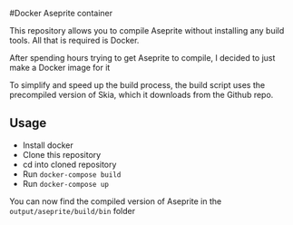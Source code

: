#Docker Aseprite container

This repository allows you to compile Aseprite without installing any build tools. All that is required is Docker.

After spending hours trying to get Aseprite to compile, I decided to just make a Docker image for it 

To simplify and speed up the build process, the build script uses the precompiled version of Skia, which it downloads from the Github repo.

## Usage
 * Install docker
 * Clone this repository 
 * cd into cloned repository
 * Run `docker-compose build`
 * Run `docker-compose up`

You can now find the compiled version of Aseprite in the `output/aseprite/build/bin` folder